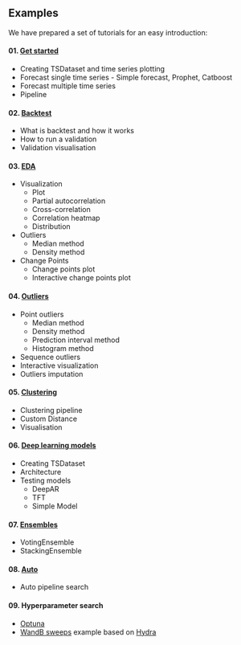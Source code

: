 ## Examples

We have prepared a set of tutorials for an easy introduction:

#### 01. [Get started](https://github.com/tinkoff-ai/etna/tree/master/examples/get_started.ipynb) 
- Creating TSDataset and time series plotting 
- Forecast single time series - Simple forecast, Prophet, Catboost
- Forecast multiple time series
- Pipeline
#### 02. [Backtest](https://github.com/tinkoff-ai/etna/tree/master/examples/backtest.ipynb)
- What is backtest and how it works
- How to run a validation
- Validation visualisation
#### 03. [EDA](https://github.com/tinkoff-ai/etna/tree/master/examples/EDA.ipynb) 
- Visualization
    - Plot
    - Partial autocorrelation
    - Cross-correlation
    - Correlation heatmap
    - Distribution
- Outliers
     - Median method
     - Density method
- Change Points
     - Change points plot
     - Interactive change points plot
#### 04. [Outliers](https://github.com/tinkoff-ai/etna/tree/master/examples/outliers.ipynb) 
- Point outliers
    - Median method
    - Density method
    - Prediction interval method
    - Histogram method
- Sequence outliers
- Interactive visualization
- Outliers imputation
#### 05. [Clustering](https://github.com/tinkoff-ai/etna/tree/master/examples/clustering.ipynb) 
- Clustering pipeline
- Custom Distance
- Visualisation

#### 06. [Deep learning models](https://github.com/tinkoff-ai/etna/tree/master/examples/NN_examples.ipynb)
- Creating TSDataset  
- Architecture
- Testing models
  - DeepAR 
  - TFT
  - Simple Model

#### 07. [Ensembles](https://github.com/tinkoff-ai/etna/tree/master/examples/ensembles.ipynb)
- VotingEnsemble
- StackingEnsemble

#### 08. [Auto](https://github.com/tinkoff-ai/etna/tree/master/examples/auto.py)
- Auto pipeline search

#### 09. Hyperparameter search
- [Optuna](https://github.com/tinkoff-ai/etna/tree/master/examples/optuna)
- [WandB sweeps](https://github.com/tinkoff-ai/etna/tree/master/examples/wandb/sweeps) example based on [Hydra](https://hydra.cc/)
